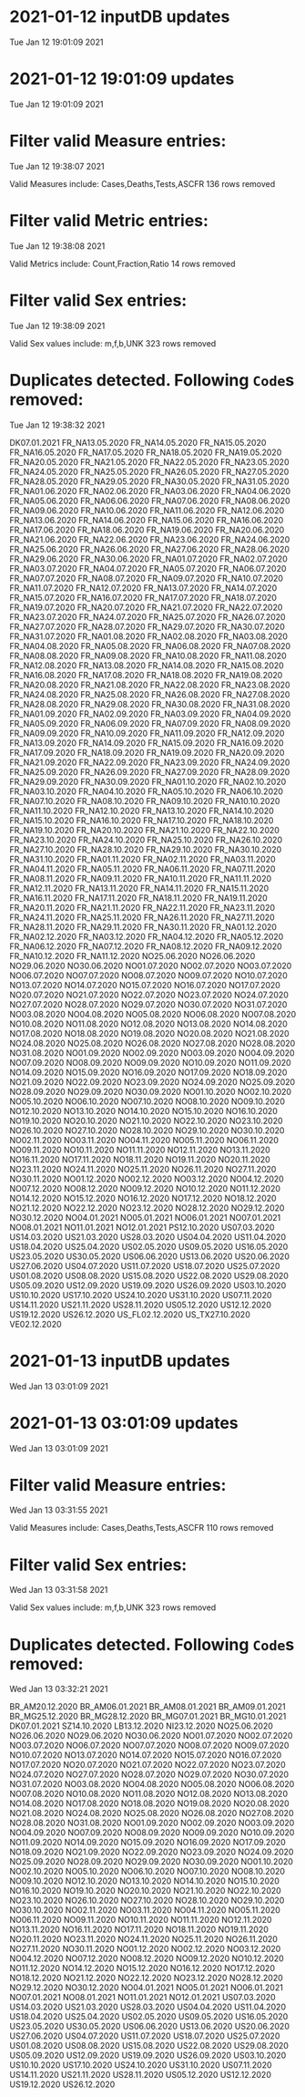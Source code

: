 
# 2021-01-12 inputDB updates 
 Tue Jan 12 19:01:09 2021 


# 2021-01-12 19:01:09 updates 
 Tue Jan 12 19:01:09 2021 


# Filter valid Measure entries: 
 Tue Jan 12 19:38:07 2021 

Valid Measures include: Cases,Deaths,Tests,ASCFR
 136 rows removed
# Filter valid Metric entries: 
 Tue Jan 12 19:38:08 2021 

Valid Metrics include: Count,Fraction,Ratio
 14 rows removed
# Filter valid Sex entries: 
 Tue Jan 12 19:38:09 2021 

Valid Sex values include: m,f,b,UNK
 323 rows removed
# Duplicates detected. Following `Code`s removed: 
 Tue Jan 12 19:38:32 2021 

DK07.01.2021
FR_NA13.05.2020
FR_NA14.05.2020
FR_NA15.05.2020
FR_NA16.05.2020
FR_NA17.05.2020
FR_NA18.05.2020
FR_NA19.05.2020
FR_NA20.05.2020
FR_NA21.05.2020
FR_NA22.05.2020
FR_NA23.05.2020
FR_NA24.05.2020
FR_NA25.05.2020
FR_NA26.05.2020
FR_NA27.05.2020
FR_NA28.05.2020
FR_NA29.05.2020
FR_NA30.05.2020
FR_NA31.05.2020
FR_NA01.06.2020
FR_NA02.06.2020
FR_NA03.06.2020
FR_NA04.06.2020
FR_NA05.06.2020
FR_NA06.06.2020
FR_NA07.06.2020
FR_NA08.06.2020
FR_NA09.06.2020
FR_NA10.06.2020
FR_NA11.06.2020
FR_NA12.06.2020
FR_NA13.06.2020
FR_NA14.06.2020
FR_NA15.06.2020
FR_NA16.06.2020
FR_NA17.06.2020
FR_NA18.06.2020
FR_NA19.06.2020
FR_NA20.06.2020
FR_NA21.06.2020
FR_NA22.06.2020
FR_NA23.06.2020
FR_NA24.06.2020
FR_NA25.06.2020
FR_NA26.06.2020
FR_NA27.06.2020
FR_NA28.06.2020
FR_NA29.06.2020
FR_NA30.06.2020
FR_NA01.07.2020
FR_NA02.07.2020
FR_NA03.07.2020
FR_NA04.07.2020
FR_NA05.07.2020
FR_NA06.07.2020
FR_NA07.07.2020
FR_NA08.07.2020
FR_NA09.07.2020
FR_NA10.07.2020
FR_NA11.07.2020
FR_NA12.07.2020
FR_NA13.07.2020
FR_NA14.07.2020
FR_NA15.07.2020
FR_NA16.07.2020
FR_NA17.07.2020
FR_NA18.07.2020
FR_NA19.07.2020
FR_NA20.07.2020
FR_NA21.07.2020
FR_NA22.07.2020
FR_NA23.07.2020
FR_NA24.07.2020
FR_NA25.07.2020
FR_NA26.07.2020
FR_NA27.07.2020
FR_NA28.07.2020
FR_NA29.07.2020
FR_NA30.07.2020
FR_NA31.07.2020
FR_NA01.08.2020
FR_NA02.08.2020
FR_NA03.08.2020
FR_NA04.08.2020
FR_NA05.08.2020
FR_NA06.08.2020
FR_NA07.08.2020
FR_NA08.08.2020
FR_NA09.08.2020
FR_NA10.08.2020
FR_NA11.08.2020
FR_NA12.08.2020
FR_NA13.08.2020
FR_NA14.08.2020
FR_NA15.08.2020
FR_NA16.08.2020
FR_NA17.08.2020
FR_NA18.08.2020
FR_NA19.08.2020
FR_NA20.08.2020
FR_NA21.08.2020
FR_NA22.08.2020
FR_NA23.08.2020
FR_NA24.08.2020
FR_NA25.08.2020
FR_NA26.08.2020
FR_NA27.08.2020
FR_NA28.08.2020
FR_NA29.08.2020
FR_NA30.08.2020
FR_NA31.08.2020
FR_NA01.09.2020
FR_NA02.09.2020
FR_NA03.09.2020
FR_NA04.09.2020
FR_NA05.09.2020
FR_NA06.09.2020
FR_NA07.09.2020
FR_NA08.09.2020
FR_NA09.09.2020
FR_NA10.09.2020
FR_NA11.09.2020
FR_NA12.09.2020
FR_NA13.09.2020
FR_NA14.09.2020
FR_NA15.09.2020
FR_NA16.09.2020
FR_NA17.09.2020
FR_NA18.09.2020
FR_NA19.09.2020
FR_NA20.09.2020
FR_NA21.09.2020
FR_NA22.09.2020
FR_NA23.09.2020
FR_NA24.09.2020
FR_NA25.09.2020
FR_NA26.09.2020
FR_NA27.09.2020
FR_NA28.09.2020
FR_NA29.09.2020
FR_NA30.09.2020
FR_NA01.10.2020
FR_NA02.10.2020
FR_NA03.10.2020
FR_NA04.10.2020
FR_NA05.10.2020
FR_NA06.10.2020
FR_NA07.10.2020
FR_NA08.10.2020
FR_NA09.10.2020
FR_NA10.10.2020
FR_NA11.10.2020
FR_NA12.10.2020
FR_NA13.10.2020
FR_NA14.10.2020
FR_NA15.10.2020
FR_NA16.10.2020
FR_NA17.10.2020
FR_NA18.10.2020
FR_NA19.10.2020
FR_NA20.10.2020
FR_NA21.10.2020
FR_NA22.10.2020
FR_NA23.10.2020
FR_NA24.10.2020
FR_NA25.10.2020
FR_NA26.10.2020
FR_NA27.10.2020
FR_NA28.10.2020
FR_NA29.10.2020
FR_NA30.10.2020
FR_NA31.10.2020
FR_NA01.11.2020
FR_NA02.11.2020
FR_NA03.11.2020
FR_NA04.11.2020
FR_NA05.11.2020
FR_NA06.11.2020
FR_NA07.11.2020
FR_NA08.11.2020
FR_NA09.11.2020
FR_NA10.11.2020
FR_NA11.11.2020
FR_NA12.11.2020
FR_NA13.11.2020
FR_NA14.11.2020
FR_NA15.11.2020
FR_NA16.11.2020
FR_NA17.11.2020
FR_NA18.11.2020
FR_NA19.11.2020
FR_NA20.11.2020
FR_NA21.11.2020
FR_NA22.11.2020
FR_NA23.11.2020
FR_NA24.11.2020
FR_NA25.11.2020
FR_NA26.11.2020
FR_NA27.11.2020
FR_NA28.11.2020
FR_NA29.11.2020
FR_NA30.11.2020
FR_NA01.12.2020
FR_NA02.12.2020
FR_NA03.12.2020
FR_NA04.12.2020
FR_NA05.12.2020
FR_NA06.12.2020
FR_NA07.12.2020
FR_NA08.12.2020
FR_NA09.12.2020
FR_NA10.12.2020
FR_NA11.12.2020
NO25.06.2020
NO26.06.2020
NO29.06.2020
NO30.06.2020
NO01.07.2020
NO02.07.2020
NO03.07.2020
NO06.07.2020
NO07.07.2020
NO08.07.2020
NO09.07.2020
NO10.07.2020
NO13.07.2020
NO14.07.2020
NO15.07.2020
NO16.07.2020
NO17.07.2020
NO20.07.2020
NO21.07.2020
NO22.07.2020
NO23.07.2020
NO24.07.2020
NO27.07.2020
NO28.07.2020
NO29.07.2020
NO30.07.2020
NO31.07.2020
NO03.08.2020
NO04.08.2020
NO05.08.2020
NO06.08.2020
NO07.08.2020
NO10.08.2020
NO11.08.2020
NO12.08.2020
NO13.08.2020
NO14.08.2020
NO17.08.2020
NO18.08.2020
NO19.08.2020
NO20.08.2020
NO21.08.2020
NO24.08.2020
NO25.08.2020
NO26.08.2020
NO27.08.2020
NO28.08.2020
NO31.08.2020
NO01.09.2020
NO02.09.2020
NO03.09.2020
NO04.09.2020
NO07.09.2020
NO08.09.2020
NO09.09.2020
NO10.09.2020
NO11.09.2020
NO14.09.2020
NO15.09.2020
NO16.09.2020
NO17.09.2020
NO18.09.2020
NO21.09.2020
NO22.09.2020
NO23.09.2020
NO24.09.2020
NO25.09.2020
NO28.09.2020
NO29.09.2020
NO30.09.2020
NO01.10.2020
NO02.10.2020
NO05.10.2020
NO06.10.2020
NO07.10.2020
NO08.10.2020
NO09.10.2020
NO12.10.2020
NO13.10.2020
NO14.10.2020
NO15.10.2020
NO16.10.2020
NO19.10.2020
NO20.10.2020
NO21.10.2020
NO22.10.2020
NO23.10.2020
NO26.10.2020
NO27.10.2020
NO28.10.2020
NO29.10.2020
NO30.10.2020
NO02.11.2020
NO03.11.2020
NO04.11.2020
NO05.11.2020
NO06.11.2020
NO09.11.2020
NO10.11.2020
NO11.11.2020
NO12.11.2020
NO13.11.2020
NO16.11.2020
NO17.11.2020
NO18.11.2020
NO19.11.2020
NO20.11.2020
NO23.11.2020
NO24.11.2020
NO25.11.2020
NO26.11.2020
NO27.11.2020
NO30.11.2020
NO01.12.2020
NO02.12.2020
NO03.12.2020
NO04.12.2020
NO07.12.2020
NO08.12.2020
NO09.12.2020
NO10.12.2020
NO11.12.2020
NO14.12.2020
NO15.12.2020
NO16.12.2020
NO17.12.2020
NO18.12.2020
NO21.12.2020
NO22.12.2020
NO23.12.2020
NO28.12.2020
NO29.12.2020
NO30.12.2020
NO04.01.2021
NO05.01.2021
NO06.01.2021
NO07.01.2021
NO08.01.2021
NO11.01.2021
NO12.01.2021
PS12.10.2020
US07.03.2020
US14.03.2020
US21.03.2020
US28.03.2020
US04.04.2020
US11.04.2020
US18.04.2020
US25.04.2020
US02.05.2020
US09.05.2020
US16.05.2020
US23.05.2020
US30.05.2020
US06.06.2020
US13.06.2020
US20.06.2020
US27.06.2020
US04.07.2020
US11.07.2020
US18.07.2020
US25.07.2020
US01.08.2020
US08.08.2020
US15.08.2020
US22.08.2020
US29.08.2020
US05.09.2020
US12.09.2020
US19.09.2020
US26.09.2020
US03.10.2020
US10.10.2020
US17.10.2020
US24.10.2020
US31.10.2020
US07.11.2020
US14.11.2020
US21.11.2020
US28.11.2020
US05.12.2020
US12.12.2020
US19.12.2020
US26.12.2020
US_FL02.12.2020
US_TX27.10.2020
VE02.12.2020
# 2021-01-13 inputDB updates 
 Wed Jan 13 03:01:09 2021 


# 2021-01-13 03:01:09 updates 
 Wed Jan 13 03:01:09 2021 


# Filter valid Measure entries: 
 Wed Jan 13 03:31:55 2021 

Valid Measures include: Cases,Deaths,Tests,ASCFR
 110 rows removed
# Filter valid Sex entries: 
 Wed Jan 13 03:31:58 2021 

Valid Sex values include: m,f,b,UNK
 323 rows removed
# Duplicates detected. Following `Code`s removed: 
 Wed Jan 13 03:32:21 2021 

BR_AM20.12.2020
BR_AM06.01.2021
BR_AM08.01.2021
BR_AM09.01.2021
BR_MG25.12.2020
BR_MG28.12.2020
BR_MG07.01.2021
BR_MG10.01.2021
DK07.01.2021
SZ14.10.2020
LB13.12.2020
NI23.12.2020
NO25.06.2020
NO26.06.2020
NO29.06.2020
NO30.06.2020
NO01.07.2020
NO02.07.2020
NO03.07.2020
NO06.07.2020
NO07.07.2020
NO08.07.2020
NO09.07.2020
NO10.07.2020
NO13.07.2020
NO14.07.2020
NO15.07.2020
NO16.07.2020
NO17.07.2020
NO20.07.2020
NO21.07.2020
NO22.07.2020
NO23.07.2020
NO24.07.2020
NO27.07.2020
NO28.07.2020
NO29.07.2020
NO30.07.2020
NO31.07.2020
NO03.08.2020
NO04.08.2020
NO05.08.2020
NO06.08.2020
NO07.08.2020
NO10.08.2020
NO11.08.2020
NO12.08.2020
NO13.08.2020
NO14.08.2020
NO17.08.2020
NO18.08.2020
NO19.08.2020
NO20.08.2020
NO21.08.2020
NO24.08.2020
NO25.08.2020
NO26.08.2020
NO27.08.2020
NO28.08.2020
NO31.08.2020
NO01.09.2020
NO02.09.2020
NO03.09.2020
NO04.09.2020
NO07.09.2020
NO08.09.2020
NO09.09.2020
NO10.09.2020
NO11.09.2020
NO14.09.2020
NO15.09.2020
NO16.09.2020
NO17.09.2020
NO18.09.2020
NO21.09.2020
NO22.09.2020
NO23.09.2020
NO24.09.2020
NO25.09.2020
NO28.09.2020
NO29.09.2020
NO30.09.2020
NO01.10.2020
NO02.10.2020
NO05.10.2020
NO06.10.2020
NO07.10.2020
NO08.10.2020
NO09.10.2020
NO12.10.2020
NO13.10.2020
NO14.10.2020
NO15.10.2020
NO16.10.2020
NO19.10.2020
NO20.10.2020
NO21.10.2020
NO22.10.2020
NO23.10.2020
NO26.10.2020
NO27.10.2020
NO28.10.2020
NO29.10.2020
NO30.10.2020
NO02.11.2020
NO03.11.2020
NO04.11.2020
NO05.11.2020
NO06.11.2020
NO09.11.2020
NO10.11.2020
NO11.11.2020
NO12.11.2020
NO13.11.2020
NO16.11.2020
NO17.11.2020
NO18.11.2020
NO19.11.2020
NO20.11.2020
NO23.11.2020
NO24.11.2020
NO25.11.2020
NO26.11.2020
NO27.11.2020
NO30.11.2020
NO01.12.2020
NO02.12.2020
NO03.12.2020
NO04.12.2020
NO07.12.2020
NO08.12.2020
NO09.12.2020
NO10.12.2020
NO11.12.2020
NO14.12.2020
NO15.12.2020
NO16.12.2020
NO17.12.2020
NO18.12.2020
NO21.12.2020
NO22.12.2020
NO23.12.2020
NO28.12.2020
NO29.12.2020
NO30.12.2020
NO04.01.2021
NO05.01.2021
NO06.01.2021
NO07.01.2021
NO08.01.2021
NO11.01.2021
NO12.01.2021
US07.03.2020
US14.03.2020
US21.03.2020
US28.03.2020
US04.04.2020
US11.04.2020
US18.04.2020
US25.04.2020
US02.05.2020
US09.05.2020
US16.05.2020
US23.05.2020
US30.05.2020
US06.06.2020
US13.06.2020
US20.06.2020
US27.06.2020
US04.07.2020
US11.07.2020
US18.07.2020
US25.07.2020
US01.08.2020
US08.08.2020
US15.08.2020
US22.08.2020
US29.08.2020
US05.09.2020
US12.09.2020
US19.09.2020
US26.09.2020
US03.10.2020
US10.10.2020
US17.10.2020
US24.10.2020
US31.10.2020
US07.11.2020
US14.11.2020
US21.11.2020
US28.11.2020
US05.12.2020
US12.12.2020
US19.12.2020
US26.12.2020